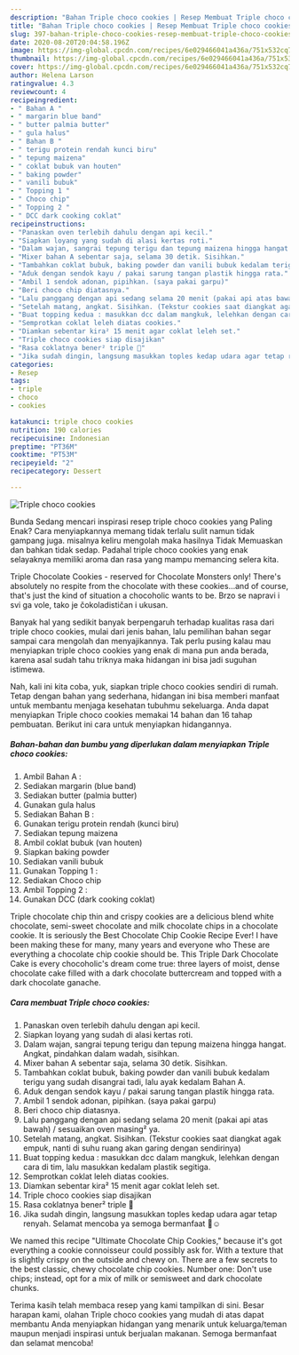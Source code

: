 ```yaml
---
description: "Bahan Triple choco cookies | Resep Membuat Triple choco cookies Yang Lezat"
title: "Bahan Triple choco cookies | Resep Membuat Triple choco cookies Yang Lezat"
slug: 397-bahan-triple-choco-cookies-resep-membuat-triple-choco-cookies-yang-lezat
date: 2020-08-20T20:04:58.196Z
image: https://img-global.cpcdn.com/recipes/6e029466041a436a/751x532cq70/triple-choco-cookies-foto-resep-utama.jpg
thumbnail: https://img-global.cpcdn.com/recipes/6e029466041a436a/751x532cq70/triple-choco-cookies-foto-resep-utama.jpg
cover: https://img-global.cpcdn.com/recipes/6e029466041a436a/751x532cq70/triple-choco-cookies-foto-resep-utama.jpg
author: Helena Larson
ratingvalue: 4.3
reviewcount: 4
recipeingredient:
- " Bahan A "
- " margarin blue band"
- " butter palmia butter"
- " gula halus"
- " Bahan B "
- " terigu protein rendah kunci biru"
- " tepung maizena"
- " coklat bubuk van houten"
- " baking powder"
- " vanili bubuk"
- " Topping 1 "
- " Choco chip"
- " Topping 2 "
- " DCC dark cooking coklat"
recipeinstructions:
- "Panaskan oven terlebih dahulu dengan api kecil."
- "Siapkan loyang yang sudah di alasi kertas roti."
- "Dalam wajan, sangrai tepung terigu dan tepung maizena hingga hangat. Angkat, pindahkan dalam wadah, sisihkan."
- "Mixer bahan A sebentar saja, selama 30 detik. Sisihkan."
- "Tambahkan coklat bubuk, baking powder dan vanili bubuk kedalam terigu yang sudah disangrai tadi, lalu ayak kedalam Bahan A."
- "Aduk dengan sendok kayu / pakai sarung tangan plastik hingga rata."
- "Ambil 1 sendok adonan, pipihkan. (saya pakai garpu)"
- "Beri choco chip diatasnya."
- "Lalu panggang dengan api sedang selama 20 menit (pakai api atas bawah) / sesuaikan oven masing² ya."
- "Setelah matang, angkat. Sisihkan. (Tekstur cookies saat diangkat agak empuk, nanti di suhu ruang akan garing dengan sendirinya)"
- "Buat topping kedua : masukkan dcc dalam mangkuk, lelehkan dengan cara di tim, lalu masukkan kedalam plastik segitiga."
- "Semprotkan coklat leleh diatas cookies."
- "Diamkan sebentar kira² 15 menit agar coklat leleh set."
- "Triple choco cookies siap disajikan"
- "Rasa coklatnya bener² triple 🤤"
- "Jika sudah dingin, langsung masukkan toples kedap udara agar tetap renyah. Selamat mencoba ya semoga bermanfaat 🙏☺"
categories:
- Resep
tags:
- triple
- choco
- cookies

katakunci: triple choco cookies 
nutrition: 190 calories
recipecuisine: Indonesian
preptime: "PT36M"
cooktime: "PT53M"
recipeyield: "2"
recipecategory: Dessert

---
```



![Triple choco cookies](https://img-global.cpcdn.com/recipes/6e029466041a436a/751x532cq70/triple-choco-cookies-foto-resep-utama.jpg)

Bunda Sedang mencari inspirasi resep triple choco cookies yang Paling Enak? Cara menyiapkannya memang tidak terlalu sulit namun tidak gampang juga. misalnya keliru mengolah maka hasilnya Tidak Memuaskan dan bahkan tidak sedap. Padahal triple choco cookies yang enak selayaknya memiliki aroma dan rasa yang mampu memancing selera kita.

Triple Chocolate Cookies - reserved for Chocolate Monsters only! There&#39;s absolutely no respite from the chocolate with these cookies…and of course, that&#39;s just the kind of situation a chocoholic wants to be. Brzo se napravi i svi ga vole, tako je čokoladističan i ukusan.

Banyak hal yang sedikit banyak berpengaruh terhadap kualitas rasa dari triple choco cookies, mulai dari jenis bahan, lalu pemilihan bahan segar sampai cara mengolah dan menyajikannya. Tak perlu pusing kalau mau menyiapkan triple choco cookies yang enak di mana pun anda berada, karena asal sudah tahu triknya maka hidangan ini bisa jadi suguhan istimewa.


Nah, kali ini kita coba, yuk, siapkan triple choco cookies sendiri di rumah. Tetap dengan bahan yang sederhana, hidangan ini bisa memberi manfaat untuk membantu menjaga kesehatan tubuhmu sekeluarga. Anda dapat menyiapkan Triple choco cookies memakai 14 bahan dan 16 tahap pembuatan. Berikut ini cara untuk menyiapkan hidangannya.

<!--inarticleads1-->

##### Bahan-bahan dan bumbu yang diperlukan dalam menyiapkan Triple choco cookies:

1. Ambil  Bahan A :
1. Sediakan  margarin (blue band)
1. Sediakan  butter (palmia butter)
1. Gunakan  gula halus
1. Sediakan  Bahan B :
1. Gunakan  terigu protein rendah (kunci biru)
1. Sediakan  tepung maizena
1. Ambil  coklat bubuk (van houten)
1. Siapkan  baking powder
1. Sediakan  vanili bubuk
1. Gunakan  Topping 1 :
1. Sediakan  Choco chip
1. Ambil  Topping 2 :
1. Gunakan  DCC (dark cooking coklat)


Triple chocolate chip thin and crispy cookies are a delicious blend white chocolate, semi-sweet chocolate and milk chocolate chips in a chocolate cookie. It is seriously the Best Chocolate Chip Cookie Recipe Ever! I have been making these for many, many years and everyone who These are everything a chocolate chip cookie should be. This Triple Dark Chocolate Cake is every chocoholic&#39;s dream come true: three layers of moist, dense chocolate cake filled with a dark chocolate buttercream and topped with a dark chocolate ganache. 

<!--inarticleads2-->

##### Cara membuat Triple choco cookies:

1. Panaskan oven terlebih dahulu dengan api kecil.
1. Siapkan loyang yang sudah di alasi kertas roti.
1. Dalam wajan, sangrai tepung terigu dan tepung maizena hingga hangat. Angkat, pindahkan dalam wadah, sisihkan.
1. Mixer bahan A sebentar saja, selama 30 detik. Sisihkan.
1. Tambahkan coklat bubuk, baking powder dan vanili bubuk kedalam terigu yang sudah disangrai tadi, lalu ayak kedalam Bahan A.
1. Aduk dengan sendok kayu / pakai sarung tangan plastik hingga rata.
1. Ambil 1 sendok adonan, pipihkan. (saya pakai garpu)
1. Beri choco chip diatasnya.
1. Lalu panggang dengan api sedang selama 20 menit (pakai api atas bawah) / sesuaikan oven masing² ya.
1. Setelah matang, angkat. Sisihkan. (Tekstur cookies saat diangkat agak empuk, nanti di suhu ruang akan garing dengan sendirinya)
1. Buat topping kedua : masukkan dcc dalam mangkuk, lelehkan dengan cara di tim, lalu masukkan kedalam plastik segitiga.
1. Semprotkan coklat leleh diatas cookies.
1. Diamkan sebentar kira² 15 menit agar coklat leleh set.
1. Triple choco cookies siap disajikan
1. Rasa coklatnya bener² triple 🤤
1. Jika sudah dingin, langsung masukkan toples kedap udara agar tetap renyah. Selamat mencoba ya semoga bermanfaat 🙏☺


We named this recipe &#34;Ultimate Chocolate Chip Cookies,&#34; because it&#39;s got everything a cookie connoisseur could possibly ask for. With a texture that is slightly crispy on the outside and chewy on. There are a few secrets to the best classic, chewy chocolate chip cookies. Number one: Don&#39;t use chips; instead, opt for a mix of milk or semisweet and dark chocolate chunks. 

Terima kasih telah membaca resep yang kami tampilkan di sini. Besar harapan kami, olahan Triple choco cookies yang mudah di atas dapat membantu Anda menyiapkan hidangan yang menarik untuk keluarga/teman maupun menjadi inspirasi untuk berjualan makanan. Semoga bermanfaat dan selamat mencoba!

